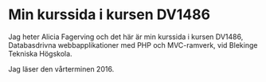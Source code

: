 # Min kurssida i kursen DV1486

Jag heter Alicia Fagerving och det här är min kurssida i kursen DV1486, Databasdrivna webbapplikationer med PHP och MVC-ramverk, vid Blekinge Tekniska Högskola.

Jag läser den vårterminen 2016.
